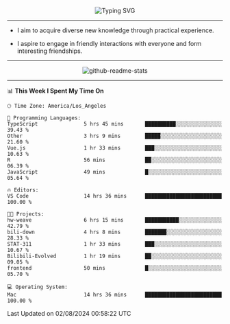 <p align="center">
  <img src="https://readme-typing-svg.demolab.com?font=Fira+Code&weight=500&size=32&duration=2500&pause=1600&center=true&vCenter=true&random=false&width=1024&height=64&lines=Hi+there+%F0%9F%91%8B;I'm+delighted+you+could+make+it+here+%F0%9F%8E%89;I'm+Harry%2C+a+college+student+still+finding+my+way" alt="Typing SVG" />
</p>


---


- I aim to acquire diverse new knowledge through practical experience.

- I aspire to engage in friendly interactions with everyone and form interesting friendships.


---


<p align="center">
  <img src="https://github-readme-stats.vercel.app/api?username=Harry-Jing&show_icons=true" alt="github-readme-stats"/>
</p>


---

<!--START_SECTION:waka-->
📊 **This Week I Spent My Time On** 

```text
🕑︎ Time Zone: America/Los_Angeles

💬 Programming Languages: 
TypeScript               5 hrs 45 mins       ██████████░░░░░░░░░░░░░░░   39.43 % 
Other                    3 hrs 9 mins        █████░░░░░░░░░░░░░░░░░░░░   21.60 % 
Vue.js                   1 hr 33 mins        ███░░░░░░░░░░░░░░░░░░░░░░   10.63 % 
R                        56 mins             ██░░░░░░░░░░░░░░░░░░░░░░░   06.39 % 
JavaScript               49 mins             █░░░░░░░░░░░░░░░░░░░░░░░░   05.64 % 

🔥 Editors: 
VS Code                  14 hrs 36 mins      █████████████████████████   100.00 % 

🐱‍💻 Projects: 
hw-weave                 6 hrs 15 mins       ███████████░░░░░░░░░░░░░░   42.79 % 
bili-down                4 hrs 8 mins        ███████░░░░░░░░░░░░░░░░░░   28.33 % 
STAT-311                 1 hr 33 mins        ███░░░░░░░░░░░░░░░░░░░░░░   10.67 % 
Bilibili-Evolved         1 hr 19 mins        ██░░░░░░░░░░░░░░░░░░░░░░░   09.05 % 
frontend                 50 mins             █░░░░░░░░░░░░░░░░░░░░░░░░   05.70 % 

💻 Operating System: 
Mac                      14 hrs 36 mins      █████████████████████████   100.00 % 
```


 Last Updated on 02/08/2024 00:58:22 UTC
<!--END_SECTION:waka-->
